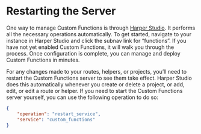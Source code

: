 # Restarting the Server

One way to manage Custom Functions is through [Harper Studio](../harper-studio/README.md). It performs all the necessary operations automatically. To get started, navigate to your instance in Harper Studio and click the subnav link for “functions”. If you have not yet enabled Custom Functions, it will walk you through the process. Once configuration is complete, you can manage and deploy Custom Functions in minutes.

For any changes made to your routes, helpers, or projects, you’ll need to restart the Custom Functions server to see them take effect. Harper Studio does this automatically whenever you create or delete a project, or add, edit, or edit a route or helper. If you need to start the Custom Functions server yourself, you can use the following operation to do so:

```json
{
	"operation": "restart_service",
	"service": "custom_functions"
}
```
